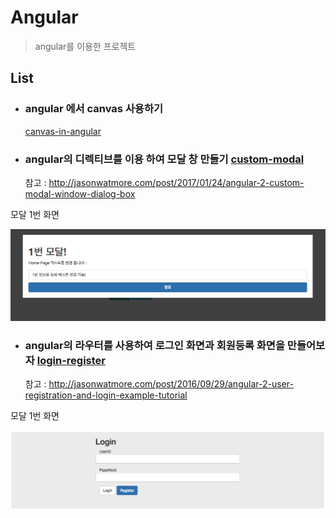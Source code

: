 # Angular

> angular를 이용한 프로젝트 


## List

- ### angular 에서 canvas 사용하기

  [canvas-in-angular][]

[canvas-in-angular]: https://github.com/minw1540/TIL/blob/master/Angular/canvas-in-angular.md


- ### angular의 디렉티브를 이용 하여 모달 창 만들기 [custom-modal][]

	참고 : http://jasonwatmore.com/post/2017/01/24/angular-2-custom-modal-window-dialog-box

[custom-modal]: https://github.com/minw1540/TIL/blob/master/Angular/custom-modal/READEME.md

 모달 1번 화면 

 ![Alt text](./custom-modal/img/modal1.png)
 

- ### angular의 라우터를 사용하여 로그인 화면과 회원등록 화면을 만들어보자 [login-register][]

	참고 : http://jasonwatmore.com/post/2016/09/29/angular-2-user-registration-and-login-example-tutorial

[login-register]: https://github.com/minw1540/TIL/blob/master/Angular/login-register/READEME.md

 모달 1번 화면 

 ![Alt text](./login-register/img/login.png)



